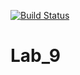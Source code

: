 [![Build Status](https://travis-ci.org/Kirill1210/Lab_9.svg?branch=main)](https://travis-ci.org/Kirill1210/Lab_9)

# Lab_9
